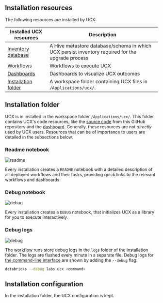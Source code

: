 ## Installation resources

The following resources are installed by UCX:

| Installed UCX resources                           | Description                                                                                      |
|---------------------------------------------------|--------------------------------------------------------------------------------------------------|
| [Inventory database](../reference/table_persistence.md) | A Hive metastore database/schema in which UCX persist inventory required for the upgrade process |
| [Workflows](../reference/workflows/)                           | Workflows to execute UCX                                                                         |
| [Dashboards](../reference/dashboards.md)                         | Dashboards to visualize UCX outcomes                                                             |
| [Installation folder](#installation-folder)       | A workspace folder containing UCX files in `/Applications/ucx/`.                                 |

## Installation folder

UCX is in installed in the workspace folder `/Applications/ucx/`. This folder contains UCX's code resources, like the
[source code](https://github.com/databrickslabs/ucx/tree/main/src/databricks) from this GitHub repository and the [dashboard](#dashboards). Generally, these resources are not
*directly* used by UCX users. Resources that can be of importance to users are detailed in the subsections below.

### Readme notebook

![readme](/images/readme-notebook.png)

Every installation creates a `README` notebook with a detailed description of all deployed workflows and their tasks,
providing quick links to the relevant workflows and dashboards.



### Debug notebook

![debug](/images/debug-notebook.png)

Every installation creates a `DEBUG` notebook, that initializes UCX as a library for you to execute interactively.



### Debug logs

![debug](/images/debug-logs.png)

The [workflow](#workflows) runs store debug logs in the `logs` folder of the installation folder. The logs are flushed
every minute in a separate file. Debug logs for [the command-line interface](#authenticate-databricks-cli) are shown
by adding the `--debug` flag:

```bash
databricks --debug labs ucx <command>
```

## Installation configuration

In the installation folder, the UCX configuration is kept.
